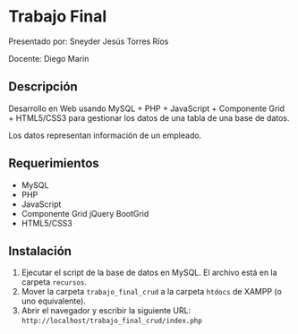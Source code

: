 # Trabajo Final 
Presentado por: 
Sneyder Jesús Torres Ríos


Docente:
Diego Marin

## Descripción

Desarrollo en Web usando MySQL + PHP + JavaScript + Componente Grid + HTML5/CSS3 para gestionar los datos de una tabla de una base de datos.

Los datos representan información de un empleado.

## Requerimientos

* MySQL
* PHP
* JavaScript
* Componente Grid jQuery BootGrid
* HTML5/CSS3

## Instalación

1. Ejecutar el script de la base de datos en MySQL. El archivo está en la carpeta `recursos`.
2. Mover la carpeta `trabajo_final_crud` a la carpeta `htdocs` de XAMPP (o uno equivalente).
3. Abrir el navegador y escribir la siguiente URL: `http://localhost/trabajo_final_crud/index.php`
